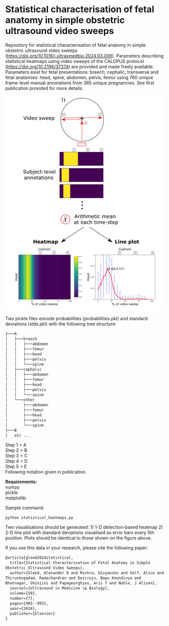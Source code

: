 # Statistical characterisation of fetal anatomy in simple obstetric ultrasound video sweeps

Repository for statistical characterisation of fetal anatomy in simple obstetric ultrasound video sweeps (https://doi.org/10.1016/j.ultrasmedbio.2024.03.006). Parameters describing statistical heatmaps using video sweeps of the CALOPUS protocol (https://doi.org/10.2196/37374) are provided and made freely available. Parameters exist for fetal presentations: breech, cephalic, transverse and fetal anatomies: head, spine, abdomen, pelvis, femur using 760 unique frame-level manual annotations from 365 unique pregnancies. See first publication provided for more details.

![Summary figure](summary.png)

Two pickle files encode probabilities (probabilities.pkl) and standard deviations (stds.pkl) with the following tree structure:

```
├───A
│   ├───breech
│   │   ├───abdomen
│   │   ├───femur
│   │   ├───head
│   │   ├───pelvis
│   │   └───spine
│   ├───cephalic
│   │   ├───abdomen
│   │   ├───femur
│   │   ├───head
│   │   ├───pelvis
│   │   └───spine
│   └───other
│       ├───abdomen
│       ├───femur
│       ├───head
│       ├───pelvis
│       └───spine
├───B
│   etc ...
```

Step 1 = A \
Step 2 = B \
Step 3 = C \
Step 4 = D \
Step 5 = E \
Following notation given in publication.

**Requirements:** \
numpy \
pickle \
matplotlib

Sample command:
```
python statistical_heatmaps.py
```
Two visualisations should be generated: 1) 1-D detection-based heatmap 2) 2-D line plot with standard deviations visualised as error bars every 5th position. Plots should be identical to those shown on the figure above.

If you use this data in your research, please cite the following paper:
```
@article{gleed2024statistical,
  title={Statistical Characterisation of Fetal Anatomy in Simple Obstetric Ultrasound Video Sweeps},
  author={Gleed, Alexander D and Mishra, Divyanshu and Self, Alice and Thiruvengadam, Ramachandran and Desiraju, Bapu Koundinya and Bhatnagar, Shinjini and Papageorghiou, Aris T and Noble, J Alison},
  journal={Ultrasound in Medicine \& Biology},
  volume={50},
  number={7},
  pages={985--993},
  year={2024},
  publisher={Elsevier}
}
```
